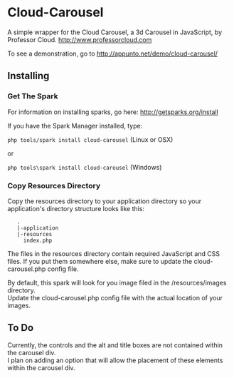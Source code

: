 # Cloud-Carousel

A simple wrapper for the Cloud Carousel, a 3d Carousel in JavaScript, by Professor Cloud. http://www.professorcloud.com 

To see a demonstration, go to http://appunto.net/demo/cloud-carousel/

## Installing

### Get The Spark

For information on installing sparks, go here: http://getsparks.org/install

If you have the Spark Manager installed, type:

```php tools/spark install cloud-carousel``` (Linux or OSX)

or

```php tools\spark install cloud-carousel``` (Windows)


### Copy Resources Directory
Copy the resources directory to your application directory so your application's
directory structure looks like this: 
```
   .
   |-application
   |-resources
     index.php
```

The files in the resources directory contain required JavaScript and CSS files.  If you put them somewhere else, 
make sure to update the cloud-carousel.php config file.

By default, this spark will look for you image filed in the /resources/images directory.  
Update the cloud-carousel.php config file with the actual location of your images.

## To Do

Currently, the controls and the alt and title boxes are not contained within the carousel div.  
I plan on adding an option that will allow the placement of these elements within the carousel div.